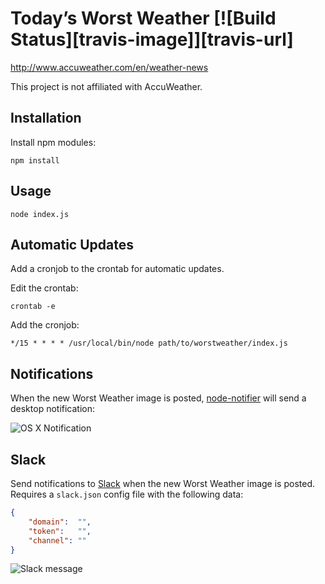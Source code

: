 # Today’s Worst Weather [![Build Status][travis-image]][travis-url]

<http://www.accuweather.com/en/weather-news>

This project is not affiliated with AccuWeather.

## Installation

Install npm modules:

```
npm install
```

## Usage

```
node index.js
```

## Automatic Updates

Add a cronjob to the crontab for automatic updates.

Edit the crontab:

```
crontab -e
```

Add the cronjob:

```
*/15 * * * * /usr/local/bin/node path/to/worstweather/index.js
```

## Notifications

When the new Worst Weather image is posted, [node-notifier](https://github.com/mikaelbr/node-notifier/) will send a desktop notification:

![OS X Notification](https://github.com/matthewspencer/worstweather/raw/master/notification.png)

## Slack

Send notifications to [Slack](https://slack.com) when the new Worst Weather image is posted. Requires a `slack.json` config file with the following data:

```json
{
	"domain":  "",
	"token":   "",
	"channel": ""
}
```

![Slack message](https://cloud.githubusercontent.com/assets/97460/4531024/56ac74ec-4d86-11e4-90f1-dbba55bad9c7.png)
